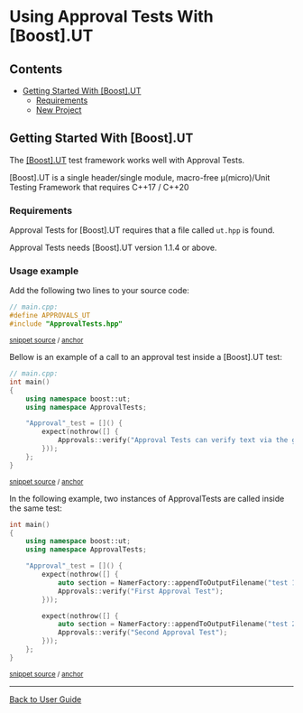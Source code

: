 <!--
GENERATED FILE - DO NOT EDIT
This file was generated by [MarkdownSnippets](https://github.com/SimonCropp/MarkdownSnippets).
Source File: /doc/mdsource/UsingDoctest.source.md
To change this file edit the source file and then execute ./run_markdown_templates.sh.
-->

<a id="top"></a>

# Using Approval Tests With \[Boost\].UT


<!-- toc -->
## Contents

  * [Getting Started With \[Boost\].UT](#getting-started-with-ut)
    * [Requirements](#requirements)
    * [New Project](#new-project)
<!-- endtoc -->



## Getting Started With \[Boost\].UT

The [\[Boost\].UT](https://github.com/boost-experimental/ut) test framework works well with Approval Tests.

\[Boost\].UT is a single header/single module, macro-free μ(micro)/Unit Testing Framework that requires C++17 / C++20

### Requirements

Approval Tests for \[Boost\].UT requires that a file called `ut.hpp` is found.

Approval Tests needs \[Boost\].UT version 1.1.4 or above.

### Usage example

Add the following two lines to your source code:

<!-- snippet: ut_main -->
<a id='snippet-ut_main'/></a>
```cpp
// main.cpp:
#define APPROVALS_UT
#include "ApprovalTests.hpp"
```
<sup>[snippet source](/tests/UT_Tests/main.cpp#L1-L5) / [anchor](#snippet-ut_main)</sup>
<!-- endsnippet -->

Bellow is an example of a call to an approval test inside a \[Boost\].UT test:

<!-- snippet: ut_main_usage -->
<a id='snippet-ut_main_usage'/></a>
```cpp
// main.cpp:
int main()
{
    using namespace boost::ut;
    using namespace ApprovalTests;

	"Approval"_test = []() {
        expect(nothrow([] {
            Approvals::verify("Approval Tests can verify text via the golder master method");
        }));
	};
}
```
<sup>[snippet source](/tests/UT_Tests/main.cpp#L10-L19) / [anchor](#snippet-ut_main_usage)</sup>
<!-- endsnippet -->

In the following example, two instances of ApprovalTests are called inside the same test:

<!-- snippet: ut_main_multiple -->
<a id='snippet-ut_main_multiple'/></a>
```cpp
int main()
{
    using namespace boost::ut;
    using namespace ApprovalTests;

	"Approval"_test = []() {
        expect(nothrow([] { 
            auto section = NamerFactory::appendToOutputFilename("test 1");
            Approvals::verify("First Approval Test"); 
        }));

        expect(nothrow([] { 
            auto section = NamerFactory::appendToOutputFilename("test 2");
            Approvals::verify("Second Approval Test"); 
        }));
    };
}
```
<sup>[snippet source](/tests/UT_Tests/main.cpp#L25-L41) / [anchor](#snippet-ut_main_multiple)</sup>
<!-- endsnippet -->


---

[Back to User Guide](/doc/README.md#top)
